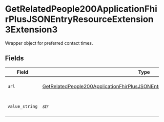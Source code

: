 # GetRelatedPeople200ApplicationFhirPlusJSONEntryResourceExtension3Extension3

Wrapper object for preferred contact times.


## Fields

| Field                                                                                                                                                                                       | Type                                                                                                                                                                                        | Required                                                                                                                                                                                    | Description                                                                                                                                                                                 | Example                                                                                                                                                                                     |
| ------------------------------------------------------------------------------------------------------------------------------------------------------------------------------------------- | ------------------------------------------------------------------------------------------------------------------------------------------------------------------------------------------- | ------------------------------------------------------------------------------------------------------------------------------------------------------------------------------------------- | ------------------------------------------------------------------------------------------------------------------------------------------------------------------------------------------- | ------------------------------------------------------------------------------------------------------------------------------------------------------------------------------------------- |
| `url`                                                                                                                                                                                       | [GetRelatedPeople200ApplicationFhirPlusJSONEntryResourceExtension3Extension3URL](../../models/operations/getrelatedpeople200applicationfhirplusjsonentryresourceextension3extension3url.md) | :heavy_check_mark:                                                                                                                                                                          | Key of this object. Always `PreferredContactTimes`.                                                                                                                                         |                                                                                                                                                                                             |
| `value_string`                                                                                                                                                                              | *str*                                                                                                                                                                                       | :heavy_check_mark:                                                                                                                                                                          | A free-text description about the preferred contact times.                                                                                                                                  | Not after 7pm                                                                                                                                                                               |